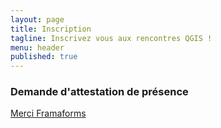 ```yaml
---
layout: page
title: Inscription
tagline: Inscrivez vous aux rencontres QGIS !
menu: header
published: true
---
```


### Demande d'attestation de présence

[Merci Framaforms](https://framaforms.org/demande-attestation-de-presence-journees-qgis-2024-1710853124)

<!---
#### Les inscriptions pour les journées 2024 sont ouvertes

Rendez-vous sur HelloAsso : [Journées utilisateurs QGIS francophone 2024](https://www.helloasso.com/associations/osgeo-fr/evenements/journees-utilisateur-qgis-francophone-2024)

Pour rappel le programme est en ligne sur la page [programme](/z20_programme.html)

--->
